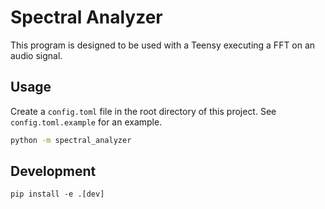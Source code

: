 # Spectral Analyzer

This program is designed to be used with a Teensy executing a FFT on an audio signal.

## Usage

Create a `config.toml` file in the root directory of this project. See `config.toml.example` for an example.

```bash
python -m spectral_analyzer
```

## Development

`pip install -e .[dev]`
